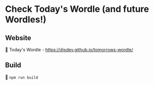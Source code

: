 # Check Today's Wordle (and future Wordles!)

## Website

📝 Today's  Wordle - https://djsdev.github.io/tomorrows-wordle/

## Build

🏦 `npm run build`
